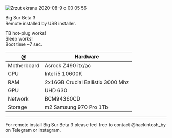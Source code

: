 ![Zrzut ekranu 2020-08-9 o 00 05 56](https://user-images.githubusercontent.com/65073658/89721267-4add2800-d9e4-11ea-9275-825f0d00f25b.png)

Big Sur Beta 3 <br>
Remote installed by USB installer.



TB hot-plug works! <br>
Sleep works! <br>
Boot time ~7 sec.


| @ | Hardware |
| --- | --- |
| Motherboard | Asrock Z490 itx/ac |
| CPU | Intel i5 10600K |
| RAM | 2x16GB Crucial Ballistix 3000 Mhz|
| GPU | UHD 630 |
| Network | BCM94360CD |
| Storage | m2 Samsung 970 Pro 1Tb |



---

For remote install Big Sur Beta 3 please feel free to contact @hackintosh_by on Telegram or Instagram.
